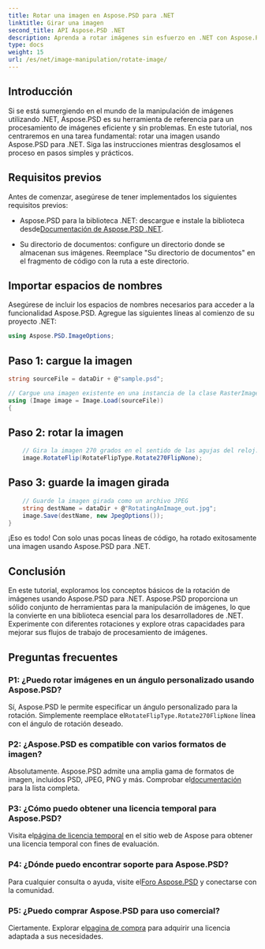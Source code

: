 ```yaml
---
title: Rotar una imagen en Aspose.PSD para .NET
linktitle: Girar una imagen
second_title: API Aspose.PSD .NET
description: Aprenda a rotar imágenes sin esfuerzo en .NET con Aspose.PSD. Sigue nuestro tutorial paso a paso.
type: docs
weight: 15
url: /es/net/image-manipulation/rotate-image/
---
```

## Introducción

Si se está sumergiendo en el mundo de la manipulación de imágenes utilizando .NET, Aspose.PSD es su herramienta de referencia para un procesamiento de imágenes eficiente y sin problemas. En este tutorial, nos centraremos en una tarea fundamental: rotar una imagen usando Aspose.PSD para .NET. Siga las instrucciones mientras desglosamos el proceso en pasos simples y prácticos.

## Requisitos previos

Antes de comenzar, asegúrese de tener implementados los siguientes requisitos previos:

-  Aspose.PSD para la biblioteca .NET: descargue e instale la biblioteca desde[Documentación de Aspose.PSD .NET](https://reference.aspose.com/psd/net/).

- Su directorio de documentos: configure un directorio donde se almacenan sus imágenes. Reemplace "Su directorio de documentos" en el fragmento de código con la ruta a este directorio.

## Importar espacios de nombres

Asegúrese de incluir los espacios de nombres necesarios para acceder a la funcionalidad Aspose.PSD. Agregue las siguientes líneas al comienzo de su proyecto .NET:

```csharp
using Aspose.PSD.ImageOptions;
```

## Paso 1: cargue la imagen

```csharp
string sourceFile = dataDir + @"sample.psd";

// Cargue una imagen existente en una instancia de la clase RasterImage
using (Image image = Image.Load(sourceFile))
{
```

## Paso 2: rotar la imagen

```csharp
    // Gira la imagen 270 grados en el sentido de las agujas del reloj.
    image.RotateFlip(RotateFlipType.Rotate270FlipNone);
```

## Paso 3: guarde la imagen girada

```csharp
    // Guarde la imagen girada como un archivo JPEG
    string destName = dataDir + @"RotatingAnImage_out.jpg";
    image.Save(destName, new JpegOptions());
}
```

¡Eso es todo! Con solo unas pocas líneas de código, ha rotado exitosamente una imagen usando Aspose.PSD para .NET.

## Conclusión

En este tutorial, exploramos los conceptos básicos de la rotación de imágenes usando Aspose.PSD para .NET. Aspose.PSD proporciona un sólido conjunto de herramientas para la manipulación de imágenes, lo que la convierte en una biblioteca esencial para los desarrolladores de .NET. Experimente con diferentes rotaciones y explore otras capacidades para mejorar sus flujos de trabajo de procesamiento de imágenes.

## Preguntas frecuentes

### P1: ¿Puedo rotar imágenes en un ángulo personalizado usando Aspose.PSD?

Sí, Aspose.PSD le permite especificar un ángulo personalizado para la rotación. Simplemente reemplace el`RotateFlipType.Rotate270FlipNone` línea con el ángulo de rotación deseado.

### P2: ¿Aspose.PSD es compatible con varios formatos de imagen?

 Absolutamente. Aspose.PSD admite una amplia gama de formatos de imagen, incluidos PSD, JPEG, PNG y más. Comprobar el[documentación](https://reference.aspose.com/psd/net/) para la lista completa.

### P3: ¿Cómo puedo obtener una licencia temporal para Aspose.PSD?

 Visita el[página de licencia temporal](https://purchase.aspose.com/temporary-license/) en el sitio web de Aspose para obtener una licencia temporal con fines de evaluación.

### P4: ¿Dónde puedo encontrar soporte para Aspose.PSD?

 Para cualquier consulta o ayuda, visite el[Foro Aspose.PSD](https://forum.aspose.com/c/psd/34) y conectarse con la comunidad.

### P5: ¿Puedo comprar Aspose.PSD para uso comercial?

 Ciertamente. Explorar el[pagina de compra](https://purchase.aspose.com/buy) para adquirir una licencia adaptada a sus necesidades.